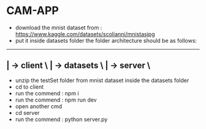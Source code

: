 # CAM-APP
- download the mnist dataset from : https://www.kaggle.com/datasets/scolianni/mnistasjpg
- put it inside datasets folder
the folder architecture should be as follows:
-----------------------------------
| -> client \\
| -> datasets \\
| -> server \\
-----------------------------------
- unzip the testSet folder from mnist dataset inside the datasets folder
- cd to client
- run the commend : npm i
- run the commend : npm run dev
- open another cmd
- cd server
- run the commend : python server.py
